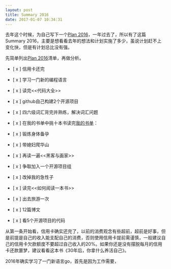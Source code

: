 ```yaml
---
layout: post
title: Summary 2016
date: 2017-01-07 10:34:31
---
```


去年这个时候，为自己写下一个[Plan 2016](http://reborncodinglife.com/2016/01/13/plan-2016/)，一年过去了，所以有了这篇Summary 2016，主要是想看看去年的想法和计划实施了多少，虽说计划赶不上变化快，但是有计划总比没有强。

先简单列出[Plan 2016](http://reborncodinglife.com/2016/01/13/plan-2016/)清单，再做分析。

- [ x ] 信用卡还完

- [ x ] 学习一门新的编程语言

- [ x ] 读完<<代码大全>>

- [ x ] github自己构建2个开源项目

- [ x ] 四六级词汇背完并熟练，解决词汇问题

- [ x ] 在我的书单中挑十本书读完[我的书单](https://github.com/songleo/songleo.github.io/blob/master/_posts%2F2016-01-30-my-book-list.md)：

- [ x ] 锻炼身体备孕

- [ x ] 带媳妇爬华山

- [ x ] 再读一遍<<黑客与画家>>

- [ x ] 争取加入一个开源项目组

- [ x ] 改掉我的急性子

- [ x ] 读完<<如何阅读一本书>>

- [ x ] 出去旅游一次

- [ x ] 12篇博文

- [ x ] 看5个开源项目的代码


从第一条开始看，信用卡确实还完了，以前的消费观念有些超前，超前是好事，但是前提是自己的收入能支配自己的消费，否则使用信用卡提前需谨慎，一般建议自己的信用卡欠款额度不要超过自己收入的20%。如果你还是没有摆脱每月的信用卡还款噩梦，建议看看这本书《30年后，你拿什么养活自己》。

2016年确实学习了一门新语言go，首先是因为工作需要，